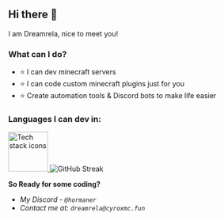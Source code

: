 ## Hi there 👋
I am Dreamrela, nice to meet you!

### What can I do?
- ⭐ I can dev minecraft servers
- ⭐ I can code custom minecraft plugins just for you
- ⭐ Create automation tools & Discord bots to make life easier

### Languages I can dev in:
<a href="https://skillicons.dev" target="_blank" rel="noopener noreferrer">
  <img height="80" src="https://skillicons.dev/icons?i=java,nodejs,python,html,css,git,github,vscode" alt="Tech stack icons" />
</a>
<a align="center href="https://git.io/streak-stats"><img src="https://streak-stats.demolab.com?user=DreamrelaXV&theme=tokyonight-duo&hide_border=true&short_numbers=true" alt="GitHub Streak" /></a>

**So Ready for some coding?**

- *My Discord - `@hormaner`*
- *Contact me at: `dreamrela@cyroxmc.fun`*
